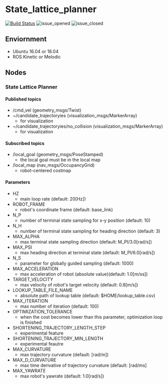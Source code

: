 # State_lattice_planner

[![Build Status](https://travis-ci.org/amslabtech/state_lattice_planner.svg?branch=master)](https://travis-ci.org/amslabtech/state_lattice_planner)
![issue_opened](https://img.shields.io/github/issues/amslabtech/state_lattice_planner.svg)
![issue_closed](https://img.shields.io/github/issues-closed/amslabtech/state_lattice_planner.svg)

## Enviornment
- Ubuntu 16.04 or 18.04
- ROS Kinetic or Melodic

## Nodes
### State Lattice Planner
#### Published topics
- /cmd_vel (geometry_msgs/Twist)
- ~/candidate_trajectoryies (visualization_msgs/MarkerArray)
  - for visualization
- ~/candidate_trajectoryies/no_collision (visualization_msgs/MarkerArray)
  - for visualization

#### Subscribed topics
- /local_goal (geometry_msgs/PoseStamped)
  - the local goal must be in the local map
- /local_map (nav_msgs/OccupancyGrid)
  - robot-centered costmap 

#### Parameters
- HZ
  - main loop rate (default: 20[Hz])
- ROBOT_FRAME
  - robot's coordinate frame (default: base_link)
- N_P
  - number of terminal state sampling for x-y position (default: 10) 
- N_H
  - number of terminal state sampling for heading direction (default: 3)
- MAX_ALPHA
  - max terminal state sampling direction (default: M_PI/3.0[rad/s])
- MAX_PSI
  - max heading direction at terminal state (default: M_PI/6.0[rad/s])
- N_S
  - parameter for globally guided sampling (default: 1000)
- MAX_ACCELERATION
  - max acceleration of robot (absolute value)(default: 1.0[m/ss])
- TARGET_VELOCITY
  - max velocity of robot's target velocity (default: 0.8[m/s])
- LOOKUP_TABLE_FILE_NAME
  - absolute path of lookup table (default: $HOME/lookup_table.csv)
- MAX_ITERATION
  - max number of iteration (default: 100)
- OPTIMIZATION_TOLERANCE
  - when the cost becomes lower than this parameter, optimization loop is finished 
- SHORTENING_TRAJECTORY_LENGTH_STEP
  - experimental feature
- SHORTENING_TRAJECTORY_MIN_LENGTH
  - experimental feautre
- MAX_CURVATURE
  - max trajectory curvature (default: [rad/m])
- MAX_D_CURVATURE
  - max time derivative of trajectory curvature (default: [rad/ms]
- MAX_YAWRATE 
  - max robot's yawrate (default: 1.0[rad/s])
